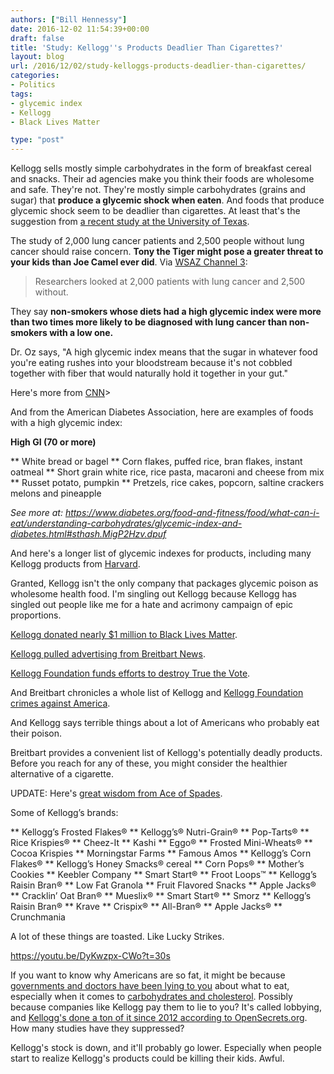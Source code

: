 ```yaml
---
authors: ["Bill Hennessy"]
date: 2016-12-02 11:54:39+00:00
draft: false
title: 'Study: Kellogg''s Products Deadlier Than Cigarettes?'
layout: blog
url: /2016/12/02/study-kelloggs-products-deadlier-than-cigarettes/
categories:
- Politics
tags:
- glycemic index
- Kellogg
- Black Lives Matter

type: "post"
---
```


Kellogg sells mostly simple carbohydrates in the form of breakfast cereal and snacks. Their ad agencies make you think their foods are wholesome and safe. They're not. They're mostly simple carbohydrates (grains and sugar) that **produce a glycemic shock when eaten**. And foods that produce glycemic shock seem to be deadlier than cigarettes. At least that's the suggestion from [a recent study at the University of Texas](https://cebp.aacrjournals.org/content/25/3/532.abstract).

The study of 2,000 lung cancer patients and 2,500 people without lung cancer should raise concern. **Tony the Tiger might pose a greater threat to your kids than Joe Camel ever did**. Via [WSAZ Channel 3](https://www.wsaz.com/content/news/Carbs-and-Cancer-New-study-suggests-carbs-are-worse-than-cigarettes-371521471.html):



> Researchers looked at 2,000 patients with lung cancer and 2,500 without.

They say **non-smokers whose diets had a high glycemic index were more than two times more likely to be diagnosed with lung cancer than non-smokers with a low one.**

Dr. Oz says, "A high glycemic index means that the sugar in whatever food you're eating rushes into your bloodstream because it's not cobbled together with fiber that would naturally hold it together in your gut."



Here's more from [CNN](https://www.cnn.com/2016/03/10/health/carbs-and-lung-cancer/index.html)>

And from the American Diabetes Association, here are examples of foods with a high glycemic index:

**High GI (70 or more)**




** White bread or bagel
** Corn flakes, puffed rice, bran flakes, instant oatmeal
** Short grain white rice, rice pasta, macaroni and cheese from mix
** Russet potato, pumpkin
** Pretzels, rice cakes, popcorn, saltine crackers melons and pineapple


_See more _at:_ https://www.diabetes.org/food-and-fitness/food/what-can-i-eat/understanding-carbohydrates/glycemic-index-and-diabetes.html#sthash.MigP2Hzv.dpuf_

And here's a longer list of glycemic indexes for products, including many Kellogg products from [Harvard](https://www.health.harvard.edu/diseases-and-conditions/glycemic_index_and_glycemic_load_for_100_foods).

Granted, Kellogg isn't the only company that packages glycemic poison as wholesome health food. I'm singling out Kellogg because Kellogg has singled out people like me for a hate and acrimony campaign of epic proportions.

[Kellogg donated nearly $1 million to Black Lives Matter](https://www.breitbart.com/big-government/2016/12/01/kellogg-foundation-provided-nearly-1-million-support-black-lives-matter/).

[Kellogg pulled advertising from Breitbart News](https://www.breitbart.com/big-government/2016/11/30/dumpkelloggs-kelloggs-declares-hate-45-million-americans-blacklisting-breitbart/).

[Kellogg Foundation funds efforts to destroy True the Vote](https://mediatrackers.org/ohio/2012/12/03/kellogg-foundation-arc-lead-voter-suppression-charge).

And Breitbart chronicles a whole list of Kellogg and [Kellogg Foundation crimes against America](https://www.breitbart.com/big-government/2016/11/30/dumpkelloggs-far-left-cereal-giant-kelloggs-warns-of-racial-privilege/).

And Kellogg says terrible things about a lot of Americans who probably eat their poison.

Breitbart provides a convenient list of Kellogg's potentially deadly products. Before you reach for any of these, you might consider the healthier alternative of a cigarette.

UPDATE: Here's [great wisdom from Ace of Spades](https://acecomments.mu.nu/?post=367133).



Some of Kellogg’s brands:






** Kellogg’s Frosted Flakes®
** Kellogg’s® Nutri-Grain®
** Pop-Tarts®
** Rice Krispies®
** Cheez-It
** Kashi
** Eggo®
** Frosted Mini-Wheats®
** Cocoa Krispies
** Morningstar Farms
** Famous Amos
** Kellogg’s Corn Flakes®
** Kellogg’s Honey Smacks® cereal
** Corn Pops®
** Mother’s Cookies
** Keebler Company
** Smart Start®
** Froot Loops™
** Kellogg’s Raisin Bran®
** Low Fat Granola
** Fruit Flavored Snacks
** Apple Jacks®
** Cracklin’ Oat Bran®
** Mueslix®
** Smart Start®
** Smorz
** Kellogg’s Raisin Bran®
** Krave
** Crispix®
** All-Bran®
** Apple Jacks®
** Crunchmania


A lot of these things are toasted. Like Lucky Strikes.

https://youtu.be/DyKwzpx-CWo?t=30s

If you want to know why Americans are so fat, it might be because [governments and doctors have been lying to you](https://www.theguardian.com/society/2016/may/22/official-advice-to-eat-low-fat-diet-is-wrong-says-health-charity) about what to eat, especially when it comes to [carbohydrates and cholesterol](https://www.huffingtonpost.com/dr-mercola/the-cholesterol-myth-that_b_676817.html). Possibly because companies like Kellogg pay them to lie to you? It's called lobbying, and [Kellogg's done a ton of it since 2012 according to OpenSecrets.org](https://www.opensecrets.org/lobby/clientsum.php?id=D000026978). How many studies have they suppressed?

Kellogg's stock is down, and it'll probably go lower. Especially when people start to realize Kellogg's products could be killing their kids. Awful.
